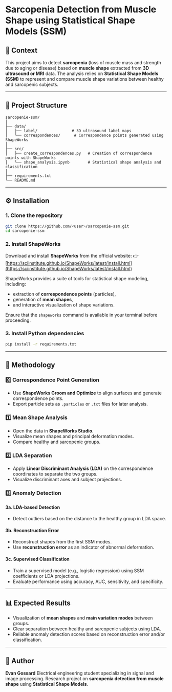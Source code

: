 # Sarcopenia Detection from Muscle Shape using Statistical Shape Models (SSM)

## 🧠 Context

This project aims to detect **sarcopenia** (loss of muscle mass and strength due to aging or disease) based on **muscle shape** extracted from **3D ultrasound or MRI** data.
The analysis relies on **Statistical Shape Models (SSM)** to represent and compare muscle shape variations between healthy and sarcopenic subjects.

---

## 🧩 Project Structure

```
sarcopenie-ssm/
│
├── data/
│   ├── label/               # 3D ultrasound label maps
│   └── correspondences/      # Correspondence points generated using ShapeWorks
│
├── src/
│   ├── create_correspondences.py   # Creation of correspondence points with ShapeWorks
│   └── shape_analysis.ipynb        # Statistical shape analysis and classification
│
├── requirements.txt
└── README.md
```

---

## ⚙️ Installation

### 1. Clone the repository

```bash
git clone https://github.com/<user>/sarcopenie-ssm.git
cd sarcopenie-ssm
```

### 2. Install ShapeWorks

Download and install **ShapeWorks** from the official website:
👉 [https://sciinstitute.github.io/ShapeWorks/latest/install.html](https://sciinstitute.github.io/ShapeWorks/latest/install.html)

ShapeWorks provides a suite of tools for statistical shape modeling, including:

* extraction of **correspondence points** (particles),
* generation of **mean shapes**,
* and interactive visualization of shape variations.

Ensure that the `shapeworks` command is available in your terminal before proceeding.

### 3. Install Python dependencies

```bash
pip install -r requirements.txt
```

---

## 🧠 Methodology

### 0️⃣ Correspondence Point Generation

* Use **ShapeWorks Groom and Optimize** to align surfaces and generate correspondence points.
* Export particle sets as `.particles` or `.txt` files for later analysis.

### 1️⃣ Mean Shape Analysis

* Open the data in **ShapeWorks Studio**.
* Visualize mean shapes and principal deformation modes.
* Compare healthy and sarcopenic groups.

### 2️⃣ LDA Separation

* Apply **Linear Discriminant Analysis (LDA)** on the correspondence coordinates to separate the two groups.
* Visualize discriminant axes and subject projections.

### 3️⃣ Anomaly Detection

#### 3a. LDA-based Detection

* Detect outliers based on the distance to the healthy group in LDA space.

#### 3b. Reconstruction Error

* Reconstruct shapes from the first SSM modes.
* Use **reconstruction error** as an indicator of abnormal deformation.

#### 3c. Supervised Classification

* Train a supervised model (e.g., logistic regression) using SSM coefficients or LDA projections.
* Evaluate performance using accuracy, AUC, sensitivity, and specificity.

---

## 📊 Expected Results

* Visualization of **mean shapes** and **main variation modes** between groups.
* Clear separation between healthy and sarcopenic subjects using LDA.
* Reliable anomaly detection scores based on reconstruction error and/or classification.

---

## 👤 Author

**Evan Gossard**
Electrical engineering student specializing in signal and image processing.
Research project on **sarcopenia detection from muscle shape** using **Statistical Shape Models**.

